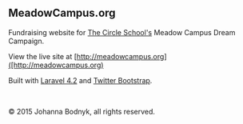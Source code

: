 ## MeadowCampus.org

Fundraising website for [The Circle School's](http://circleschool.org/) Meadow Campus Dream Campaign.

View the live site at [http://meadowcampus.org]([http://meadowcampus.org)

Built with [Laravel 4.2](http://laravel.com/) and [Twitter Bootstrap](http://getbootstrap.com/2.3.2/).

<br>

&copy; 2015 Johanna Bodnyk, all rights reserved.
